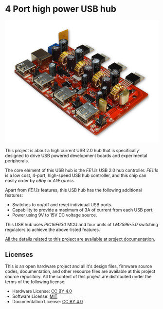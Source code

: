 4 Port high power USB hub 
=========================
  
![Prototype version of USB hub](https://raw.githubusercontent.com/dilshan/usb2-power-hub/master/resource/usb-power-hub-prototype.jpg)

This project is about a high current USB 2.0 hub that is specifically designed to drive USB powered development boards and experimental peripherals.

The core element of this USB hub is the *FE1.1s* USB 2.0 hub controller. *FE1.1s* is a low cost, 4-port, high-speed USB hub controller, and this chip can easily order by *eBay* or *AliExpress*.

Apart from *FE1.1s* features, this USB hub has the following additional features:

 - Switches to on/off and reset individual USB ports.
 - Capability to provide a maximum of 3A of current from each USB port.
 - Power using 9V to 15V DC voltage source.

This USB hub uses *PIC16F630* MCU and four units of *LM2596-5.0* switching regulators to achieve the above-listed features. 

[All the details related to this project are available at project documentation.](https://github.com/dilshan/usb2-power-hub/wiki)


Licenses
--------

This is an open hardware project and all it's design files, firmware source codes, documentation, and other resource files are available at this project source repository. All the content of this project are distributed under the terms of the following license:

 - Hardware License: [CC BY 4.0](https://creativecommons.org/licenses/by/4.0/)
 - Software License: [MIT](https://github.com/dilshan/usb-morse-keyer/blob/master/LICENSE)
 - Documentation License: [CC BY 4.0](https://creativecommons.org/licenses/by/4.0/)

